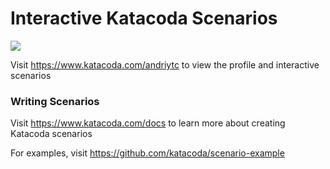 # Interactive Katacoda Scenarios

[![](http://shields.katacoda.com/katacoda/andriytc/count.svg)](https://www.katacoda.com/andriytc "Get your profile on Katacoda.com")

Visit https://www.katacoda.com/andriytc to view the profile and interactive scenarios

### Writing Scenarios
Visit https://www.katacoda.com/docs to learn more about creating Katacoda scenarios

For examples, visit https://github.com/katacoda/scenario-example
